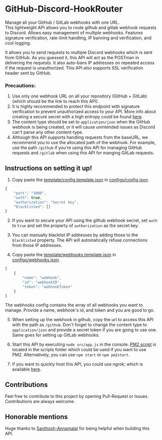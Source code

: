# GitHub-Discord-HookRouter
Manage all your GitHub / GitLab webhooks with one URL.  
This lightweight API allows you to route github and gitlab webhook requests to Discord. Allows easy management of multiple webhooks. Features signature verification, rate-limit handling, IP banning and verification, and cool logging.

It allows you to send requests to multiple Discord webhooks which is sent from GitHub. As you guessed it, this API will act as the POSTman in delivering the requests. It also auto-bans IP addresses on repeated access if the request is unauthorized. This API also supports SSL verification header sent by GitHub.

### Precautions:
1) Use only one webhook URL on all your repository (GitHub + GitLab) (which should be the link to reach this API).
2) It is highly recommended to protect this endpoint with signature verification to prevent unauthorized access to your API. More info about creating a secure secret with a high entropy could be found [here](https://developer.github.com/webhooks/securing/).
3) The content type should be set to `application/json` when the GitHub webhook is being created, or it will cause unintended issues as Discord can't parse any other content-type.
4) Although this API supports handling requests from the baseURL, we recommend you to use the allocated path of the webhook. For example, use the path `/github` if you're using this API for managing GitHub requests and `/gitlab` when using this API for manging GitLab requests.

## Instructions on setting it up!
1) Copy paste the [template/config.template.json](https://github.com/Khaazz/GitH-Discord-HookRouter/template/config-template.json) in [configs/config.json](https://github.com/Khaazz/Git-Discord-HookRouter/configs/).
```js
{
    "port": "3000",
    "auth": true,
    "authorization": "Secret key",
    "blacklisted": []
}
```

2) If you want to secure your API using the github webhook secret, set `auth` to ̀`true` and set the property of `authorization` as the secret key.

3) You can manually blacklist IP addresses by adding those to the `blacklisted` property. The API will automatically refuse connections from those IP addresses.

4) Copy paste the [template/webhooks.template.json](https://github.com/Khaazz/Git-Discord-HookRouter/template/webhooks-template.json) in [configs/webhooks.json](https://github.com/Khaazz/Git-Discord-HookRouter/configs/).
```js
[
    {
        "name": "webhook",
        "id": "webhookID",
        "token": "webhookToken"
    }
]
```
The webhooks config contains the array of all webhooks you want to manage.
Provide a name, webhook's id, and token and you are good to go.

5) When setting up the webhook in github, copy the url to access this API with the path as `/github`. Don't forget to change the content type to `application/json` and provide a secret token if you are going to use one. Same goes for setting up GitLab webhooks.

6) Start this API by executing `node src/app.js` in the console. [PM2 script](https://github.com/Khaazz/Git-Discord-HookRouter/scripts/start.js) is located in the scripts folder which could be used if you want to use PM2.
Alternatively, you can use `npm start` or `npm pm2start`.

7) If you want to quickly host this API, you could use ngrok; which is available [here](https://ngrok.com/).

## Contributions
Feel free to contribute to this project by opening Pull-Request or Issues.
Contributions are always welcome.

## Honorable mentions
Huge thanks to [Santhosh-Annamalai](https://github.com/Santhosh-Annamalai) for being helpful when building this API.
